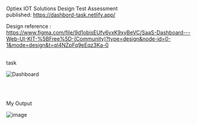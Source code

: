 Optiex IOT Solutions Design Test Assessment \
published: https://dashbord-task.netlify.app/

Design reference : https://www.figma.com/file/9d1obisEUfv6vxK9xyBeVC/SaaS-Dashboard---Web-UI-KIT-%5BFree%5D-(Community)?type=design&node-id=0-1&mode=design&t=qI4NZpFq9eEqz3Ka-0

<br/>
task<br>

![Dashboard](https://github.com/ankushdarade84/Grid-Dashbord/assets/82811718/a25a3e8a-ea7a-467f-a72d-9df598bbc2c9) 

<br/>
<br/>

My Output
<br/>

![image](https://github.com/ankushdarade84/Grid-Dashbord/assets/82811718/11d018e1-381e-46f6-a67e-80edf85c54f0)



